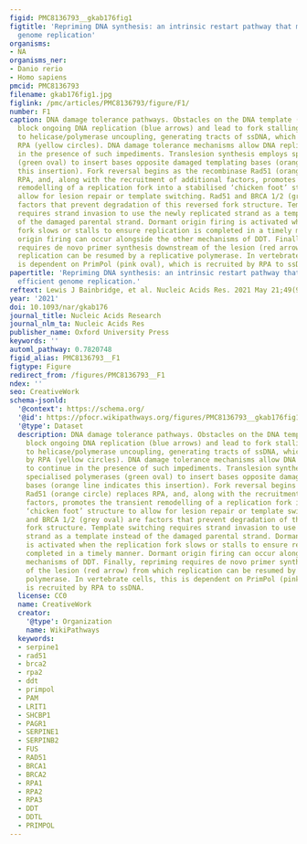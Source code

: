```yaml
---
figid: PMC8136793__gkab176fig1
figtitle: 'Repriming DNA synthesis: an intrinsic restart pathway that maintains efficient
  genome replication'
organisms:
- NA
organisms_ner:
- Danio rerio
- Homo sapiens
pmcid: PMC8136793
filename: gkab176fig1.jpg
figlink: /pmc/articles/PMC8136793/figure/F1/
number: F1
caption: DNA damage tolerance pathways. Obstacles on the DNA template (red diamond)
  block ongoing DNA replication (blue arrows) and lead to fork stalling. This leads
  to helicase/polymerase uncoupling, generating tracts of ssDNA, which is bound by
  RPA (yellow circles). DNA damage tolerance mechanisms allow DNA replication to continue
  in the presence of such impediments. Translesion synthesis employs specialised polymerases
  (green oval) to insert bases opposite damaged templating bases (orange line indicates
  this insertion). Fork reversal begins as the recombinase Rad51 (orange circle) replaces
  RPA, and, along with the recruitment of additional factors, promotes the transient
  remodelling of a replication fork into a stabilised ‘chicken foot’ structure to
  allow for lesion repair or template switching. Rad51 and BRCA 1/2 (grey oval) are
  factors that prevent degradation of this reversed fork structure. Template switching
  requires strand invasion to use the newly replicated strand as a template instead
  of the damaged parental strand. Dormant origin firing is activated when the replication
  fork slows or stalls to ensure replication is completed in a timely manner. Dormant
  origin firing can occur alongside the other mechanisms of DDT. Finally, repriming
  requires de novo primer synthesis downstream of the lesion (red arrow) from which
  replication can be resumed by a replicative polymerase. In vertebrate cells, this
  is dependent on PrimPol (pink oval), which is recruited by RPA to ssDNA.
papertitle: 'Repriming DNA synthesis: an intrinsic restart pathway that maintains
  efficient genome replication.'
reftext: Lewis J Bainbridge, et al. Nucleic Acids Res. 2021 May 21;49(9):4831-4847.
year: '2021'
doi: 10.1093/nar/gkab176
journal_title: Nucleic Acids Research
journal_nlm_ta: Nucleic Acids Res
publisher_name: Oxford University Press
keywords: ''
automl_pathway: 0.7820748
figid_alias: PMC8136793__F1
figtype: Figure
redirect_from: /figures/PMC8136793__F1
ndex: ''
seo: CreativeWork
schema-jsonld:
  '@context': https://schema.org/
  '@id': https://pfocr.wikipathways.org/figures/PMC8136793__gkab176fig1.html
  '@type': Dataset
  description: DNA damage tolerance pathways. Obstacles on the DNA template (red diamond)
    block ongoing DNA replication (blue arrows) and lead to fork stalling. This leads
    to helicase/polymerase uncoupling, generating tracts of ssDNA, which is bound
    by RPA (yellow circles). DNA damage tolerance mechanisms allow DNA replication
    to continue in the presence of such impediments. Translesion synthesis employs
    specialised polymerases (green oval) to insert bases opposite damaged templating
    bases (orange line indicates this insertion). Fork reversal begins as the recombinase
    Rad51 (orange circle) replaces RPA, and, along with the recruitment of additional
    factors, promotes the transient remodelling of a replication fork into a stabilised
    ‘chicken foot’ structure to allow for lesion repair or template switching. Rad51
    and BRCA 1/2 (grey oval) are factors that prevent degradation of this reversed
    fork structure. Template switching requires strand invasion to use the newly replicated
    strand as a template instead of the damaged parental strand. Dormant origin firing
    is activated when the replication fork slows or stalls to ensure replication is
    completed in a timely manner. Dormant origin firing can occur alongside the other
    mechanisms of DDT. Finally, repriming requires de novo primer synthesis downstream
    of the lesion (red arrow) from which replication can be resumed by a replicative
    polymerase. In vertebrate cells, this is dependent on PrimPol (pink oval), which
    is recruited by RPA to ssDNA.
  license: CC0
  name: CreativeWork
  creator:
    '@type': Organization
    name: WikiPathways
  keywords:
  - serpine1
  - rad51
  - brca2
  - rpa2
  - ddt
  - primpol
  - PAM
  - LRIT1
  - SHCBP1
  - PAGR1
  - SERPINE1
  - SERPINB2
  - FUS
  - RAD51
  - BRCA1
  - BRCA2
  - RPA1
  - RPA2
  - RPA3
  - DDT
  - DDTL
  - PRIMPOL
---
```


